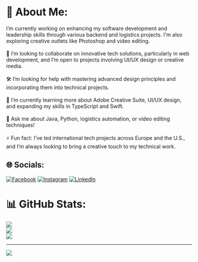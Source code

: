 # 💫 About Me:
 I’m currently working on enhancing my software development and leadership skills through various backend and logistics projects. I'm also exploring creative outlets like Photoshop and video editing.<br><br>🤝 I’m looking to collaborate on innovative tech solutions, particularly in web development, and I’m open to projects involving UI/UX design or creative media.<br><br>🛠️ I’m looking for help with mastering advanced design principles and incorporating them into technical projects.<br><br>🌱 I’m currently learning more about Adobe Creative Suite, UI/UX design, and expanding my skills in TypeScript and Swift.<br><br>💬 Ask me about Java, Python, logistics automation, or video editing techniques!<br><br>⚡ Fun fact: I’ve led international tech projects across Europe and the U.S., and I’m always looking to bring a creative touch to my technical work.


## 🌐 Socials:
[![Facebook](https://img.shields.io/badge/Facebook-%231877F2.svg?logo=Facebook&logoColor=white)](https://facebook.com/https://www.facebook.com/madarbalint97/) [![Instagram](https://img.shields.io/badge/Instagram-%23E4405F.svg?logo=Instagram&logoColor=white)](https://instagram.com/https://www.instagram.com/madarbalint/) [![LinkedIn](https://img.shields.io/badge/LinkedIn-%230077B5.svg?logo=linkedin&logoColor=white)](https://linkedin.com/in/https://www.linkedin.com/in/madarbalint/) 
# 📊 GitHub Stats:
![](https://github-readme-stats.vercel.app/api?username=valentinebird&theme=dark&hide_border=false&include_all_commits=false&count_private=false)<br/>
![](https://github-readme-streak-stats.herokuapp.com/?user=valentinebird&theme=dark&hide_border=false)<br/>
![](https://github-readme-stats.vercel.app/api/top-langs/?username=valentinebird&theme=dark&hide_border=false&include_all_commits=false&count_private=false&layout=compact)

---
[![](https://visitcount.itsvg.in/api?id=valentinebird&icon=0&color=0)](https://visitcount.itsvg.in)
